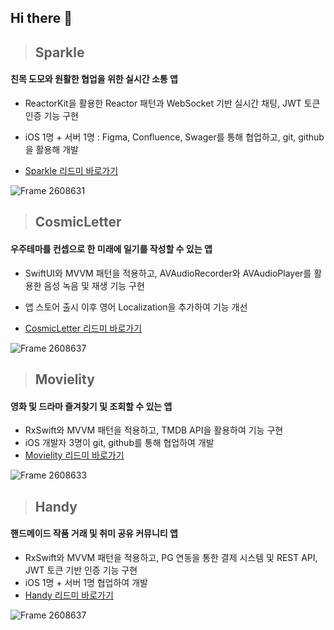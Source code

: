 ## Hi there 👋

> ## Sparkle
#### 친목 도모와 원활한 협업을 위한 실시간 소통 앱
- ReactorKit을 활용한 Reactor 패턴과 WebSocket 기반 실시간 채팅, JWT 토큰 인증 기능 구현
- iOS 1명 + 서버 1명 : Figma, Confluence, Swager를 통해 협업하고, git, github을 활용해 개발

- [Sparkle 리드미 바로가기](https://github.com/MileyJump/Sparkle)  

![Frame 2608631](https://github.com/user-attachments/assets/909bd212-67aa-40b7-a9e5-8b32759171a8)

  
> ## CosmicLetter
#### 우주테마를 컨셉으로 한 미래에 일기를 작성할 수 있는 앱
- SwiftUI와 MVVM 패턴을 적용하고, AVAudioRecorder와 AVAudioPlayer를 활용한 음성 녹음 및 재생 기능 구현
- 앱 스토어 출시 이후 영어 Localization을 추가하여 기능 개선 

- [CosmicLetter 리드미 바로가기](https://github.com/MileyJump/TimetravelDiary)
  
![Frame 2608637](https://github.com/user-attachments/assets/bb76570f-3703-4adf-a387-36f53ca7d963)

> ## Movielity
#### 영화 및 드라마 즐겨찾기 및 조회할 수 있는 앱
- RxSwift와 MVVM 패턴을 적용하고, TMDB API을 활용하여 기능 구현
- iOS 개발자 3명이 git, github를 통해 협업하여 개발
- [Movielity 리드미 바로가기](https://github.com/MileyJump/Movielity_iOS)
  
![Frame 2608633](https://github.com/user-attachments/assets/97934b71-00b6-4925-ac7b-ad43d2c74bd3)

> ## Handy
#### 핸드메이드 작품 거래 및 취미 공유 커뮤니티 앱
- RxSwift와 MVVM 패턴을 적용하고, PG 연동을 통한 결제 시스템 및 REST API, JWT 토큰 기반 인증 기능 구현
- iOS 1명 + 서버 1명 협업하여 개발
- [Handy 리드미 바로가기](https://github.com/MileyJump/CraftMate)

    
![Frame 2608637](https://github.com/user-attachments/assets/25c0601b-0c66-4cd6-87c5-eadec130d248)




<!--
**MileyJump/MileyJump** is a ✨ _special_ ✨ repository because its `README.md` (this file) appears on your GitHub profile.

Here are some ideas to get you started:

- 🔭 I’m currently working on ...
- 🌱 I’m currently learning ...
- 👯 I’m looking to collaborate on ...
- 🤔 I’m looking for help with ...
- 💬 Ask me about ...
- 📫 How to reach me: ...
- 😄 Pronouns: ...
- ⚡ Fun fact: ...
-->
